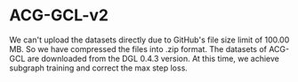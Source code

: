 # ACG-GCL-v2
We can't upload the datasets directly due to GitHub's file size limit of 100.00 MB. So we have compressed the files into .zip format. The datasets of ACG-GCL are downloaded from the DGL 0.4.3 version. At this time, we achieve subgraph training and correct the max step loss.
